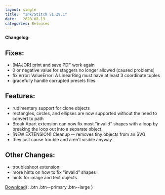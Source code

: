 ```yaml
---
layout: single
title:  "Ink/Stitch v1.29.1"
date:   2020-08-19
categories: Releases
---
```

**Changelog:**

## Fixes:

* [MAJOR] print and save PDF work again
* 0 or negative value for staggers no longer allowed (caused problems)
* fix error: ValueError: A LinearRing must have at least 3 coordinate tuples
* gracefully handle corrupted presets files

## Features:

* rudimentary support for clone objects
* rectangles, circles, and ellipses are now supported without the need to convert to path
* Break Apart extension can now fix most "invalid" shapes with a loop by breaking the loop out into a separate object.
* [NEW EXTENSION] Cleanup -- removes tiny objects from an SVG
* they just cause trouble and aren't visible anyway

## Other Changes:

* troubleshoot extension:
* more hints on how to fix "invalid" shapes
* hints for image and text objects

[Download](https://github.com/inkstitch/inkstitch/releases/tag/v1.29.1){: .btn .btn--primary .btn--large }

